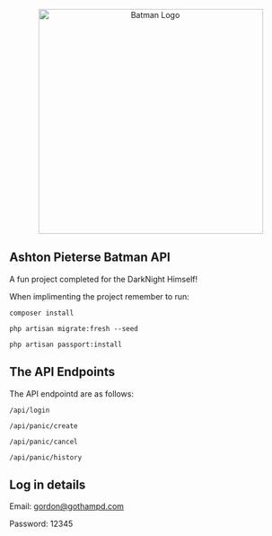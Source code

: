 <p align="center"><a href="https://www.fusebox.co.za" target="_blank"><img src="https://img.freepik.com/free-vector/silhouettes-bats-halloween-background_52683-44952.jpg?w=996&t=st=1661494669~exp=1661495269~hmac=01ca173fb7adc46a92f9ab8d2acdfb6623077134efd7fcfec32346b454113610" width="400" alt="Batman Logo"></a></p>



## Ashton Pieterse Batman API

A fun project completed for the DarkNight Himself!

When implimenting the project remember to run:
```
composer install

php artisan migrate:fresh --seed

php artisan passport:install

```

## The API Endpoints

The API endpointd are as follows:

```
/api/login

/api/panic/create

/api/panic/cancel

/api/panic/history

```

## Log in details

Email: gordon@gothampd.com

Password: 12345

